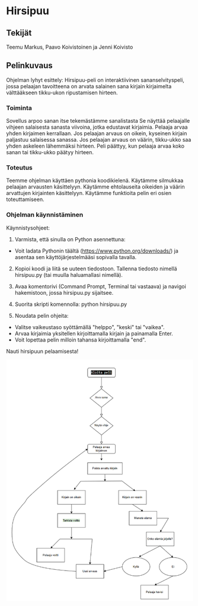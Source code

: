 # Hirsipuu

## Tekijät
Teemu Markus, Paavo Koivistoinen ja Jenni Koivisto

## Pelinkuvaus

Ohjelman lyhyt esittely:
Hirsipuu-peli on interaktiivinen sananselvityspeli, jossa pelaajan tavoitteena on arvata salainen sana kirjain kirjaimelta välttääkseen tikku-ukon ripustamisen hirteen.

### Toiminta

Sovellus arpoo sanan itse tekemästämme sanalistasta
Se näyttää pelaajalle vihjeen salaisesta sanasta viivoina, jotka edustavat kirjaimia.
Pelaaja arvaa yhden kirjaimen kerrallaan.
Jos pelaajan arvaus on oikein, kyseinen kirjain paljastuu salaisessa sanassa.
Jos pelaajan arvaus on väärin, tikku-ukko saa yhden askeleen lähemmäksi hirteen.
Peli päättyy, kun pelaaja arvaa koko sanan tai tikku-ukko päätyy hirteen.

### Toteutus

Teemme ohjelman käyttäen pythonia koodikielenä.
Käytämme silmukkaa pelaajan arvausten käsittelyyn.
Käytämme ehtolauseita oikeiden ja väärin arvattujen kirjainten käsittelyyn.
Käytämme funktioita pelin eri osien toteuttamiseen.

### Ohjelman käynnistäminen

Käynnistysohjeet:

1. Varmista, että sinulla on Python asennettuna:
- Voit ladata Pythonin täältä (https://www.python.org/downloads/) ja asentaa sen käyttöjärjestelmääsi sopivalla tavalla.

2. Kopioi koodi ja liitä se uuteen tiedostoon. Tallenna tiedosto nimellä hirsipuu.py (tai muulla haluamallasi nimellä).

3. Avaa komentorivi (Command Prompt, Terminal tai vastaava) ja navigoi hakemistoon, jossa hirsipuu.py sijaitsee.

4. Suorita skripti komennolla:
python hirsipuu.py

5. Noudata pelin ohjeita:

- Valitse vaikeustaso syöttämällä "helppo", "keski" tai "vaikea".
- Arvaa kirjaimia yksitellen kirjoittamalla kirjain ja painamalla Enter.
- Voit lopettaa pelin milloin tahansa kirjoittamalla "end".

Nauti hirsipuun pelaamisesta!


![Vuo-kaavio](images/vuokaaviohirsipuu.png)

